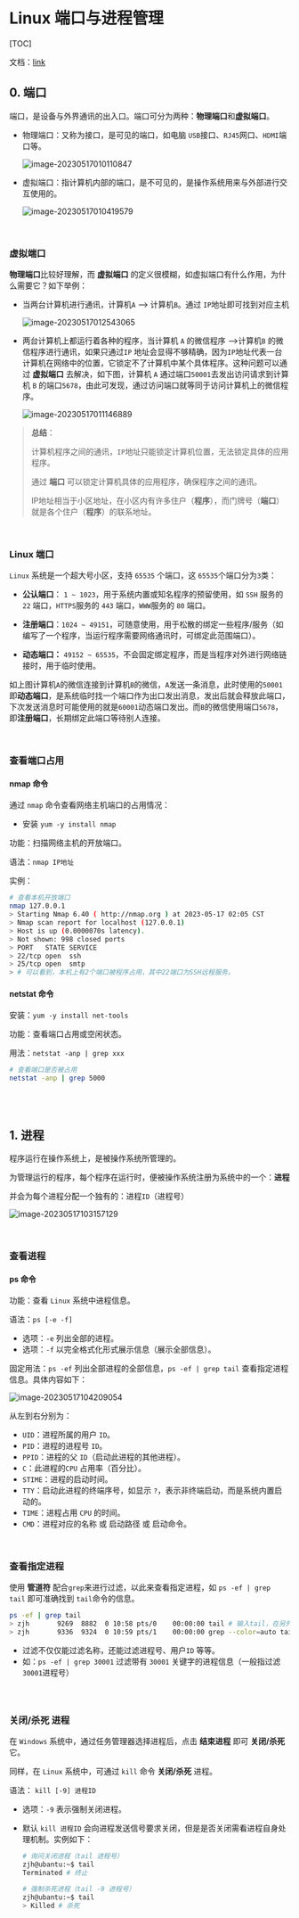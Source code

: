 # Linux 端口与进程管理

[TOC]

文档：[link](http://c.biancheng.net/view/705.html)

## 0. 端口

端口，是设备与外界通讯的出入口。端口可分为两种：**物理端口**和**虚拟端口**。

- 物理端口：又称为接口，是可见的端口，如电脑 `USB`接口、`RJ45`网口、`HDMI`端口等。

  ![image-20230517010110847](https://raw.githubusercontent.com/zjh-jixiaolin/map_strong/main/202305170124115.png)

- 虚拟端口：指计算机内部的端口，是不可见的，是操作系统用来与外部进行交互使用的。

  ![image-20230517010419579](https://raw.githubusercontent.com/zjh-jixiaolin/map_strong/main/202305170124716.png)



<br />



### 虚拟端口

**物理端口**比较好理解，而 **虚拟端口** 的定义很模糊，如虚拟端口有什么作用，为什么需要它？如下举例：

- 当两台计算机进行通讯，计算机`A` —> 计算机`B`。通过 `IP`地址即可找到对应主机

  ![image-20230517012543065](https://raw.githubusercontent.com/zjh-jixiaolin/map_strong/main/202305170125787.png)

- 两台计算机上都运行着各种的程序，当计算机 `A` 的微信程序 —>计算机`B` 的微信程序进行通讯，如果只通过`IP` 地址会显得不够精确，因为`IP`地址代表一台计算机在网络中的位置，它锁定不了计算机中某个具体程序。这种问题可以通过 **虚拟端口** 去解决，如下图，计算机 `A` 通过端口`50001`去发出访问请求到计算机 `B` 的端口`5678`，由此可发现，通过访问端口就等同于访问计算机上的微信程序。

  ![image-20230517011146889](https://raw.githubusercontent.com/zjh-jixiaolin/map_strong/main/202305170124823.png)

>**总结**：
>
>计算机程序之间的通讯，`IP`地址只能锁定计算机位置，无法锁定具体的应用程序。
>
>通过 **端口** 可以锁定计算机具体的应用程序，确保程序之间的通讯。
>
>IP地址相当于小区地址，在小区内有许多住户（**程序**），而门牌号（**端口**）就是各个住户（**程序**）的联系地址。



<br />



### Linux 端口

`Linux` 系统是一个超大号小区，支持 `65535` 个端口，这 `65535`个端口分为`3`类：

- **公认端口**： `1 ~ 1023`，用于系统内置或知名程序的预留使用，如 `SSH` 服务的 `22` 端口，`HTTPS`服务的 `443` 端口，`WWW`服务的 `80` 端口。

- **注册端口**：`1024 ~ 49151`，可随意使用，用于松散的绑定一些程序/服务（如编写了一个程序，当运行程序需要网络通讯时，可绑定此范围端口）。

- **动态端口：** `49152 ~ 65535`，不会固定绑定程序，而是当程序对外进行网络链接时，用于临时使用。

如上图计算机`A`的微信连接到计算机`B`的微信，`A`发送一条消息，此时使用的`50001`即**动态端口**，是系统临时找一个端口作为出口发出消息，发出后就会释放此端口，下次发送消息时可能使用的就是`60001`动态端口发出。而`B`的微信使用端口`5678`，即**注册端口**，长期绑定此端口等待别人连接。



<br />



### 查看端口占用

#### nmap 命令

通过 `nmap` 命令查看网络主机端口的占用情况：

- 安装 `yum -y install nmap`

功能：扫描网络主机的开放端口。

语法：`nmap IP地址`

实例：

```bash
# 查看本机开放端口
nmap 127.0.0.1
> Starting Nmap 6.40 ( http://nmap.org ) at 2023-05-17 02:05 CST
> Nmap scan report for localhost (127.0.0.1)
> Host is up (0.0000070s latency).
> Not shown: 998 closed ports
> PORT   STATE SERVICE
> 22/tcp open  ssh
> 25/tcp open  smtp
> # 可以看到，本机上有2个端口被程序占用，其中22端口为SSH远程服务。

```

#### netstat 命令

安装：`yum -y install net-tools`

功能：查看端口占用或空闲状态。

用法：`netstat -anp | grep xxx`

```bash
# 查看端口是否被占用
netstat -anp | grep 5000
```



<br />

<br />



## 1. 进程

程序运行在操作系统上，是被操作系统所管理的。

为管理运行的程序，每个程序在运行时，便被操作系统注册为系统中的一个：**进程**

并会为每个进程分配一个独有的：进程`ID`（进程号）

![image-20230517103157129](https://raw.githubusercontent.com/zjh-jixiaolin/map_strong/main/202305171032548.png)



<br />



### 查看进程

#### ps 命令

功能：查看 `Linux` 系统中进程信息。

语法：`ps [-e -f]`

- 选项：`-e` 列出全部的进程。
- 选项：`-f` 以完全格式化形式展示信息（展示全部信息）。

固定用法：`ps -ef` 列出全部进程的全部信息，`ps -ef | grep tail` 查看指定进程信息。具体内容如下：

![image-20230517104209054](https://raw.githubusercontent.com/zjh-jixiaolin/map_strong/main/202305171042019.png)

从左到右分别为：

- `UID`：进程所属的用户 `ID`。
- `PID`：进程的进程号 `ID`。
- `PPID`：进程的父 `ID`（启动此进程的其他进程）。
- `C`：此进程的`CPU` 占用率（百分比）。
- `STIME`：进程的启动时间。
- `TTY`：启动此进程的终端序号，如显示 `?`，表示非终端启动，而是系统内置启动的。
- `TIME`：进程占用 `CPU` 的时间。
- `CMD`：进程对应的名称 或 启动路径 或 启动命令。



<br />



### 查看指定进程

使用 **管道符** 配合`grep`来进行过滤，以此来查看指定进程，如 `ps -ef | grep tail` 即可准确找到 `tail`命令的信息。

```bash
ps -ef | grep tail
> zjh       9269  8882  0 10:58 pts/0    00:00:00 tail # 输入tail，在另外一个终端查看进程的结果如左显示。
> zjh       9336  9324  0 10:59 pts/1    00:00:00 grep --color=auto tail # 上方命令也是一个程序，也是一个进程。
```

- 过滤不仅仅能过滤名称，还能过滤进程号、用户`ID` 等等。
- 如：`ps -ef | grep 30001` 过滤带有 `30001` 关键字的进程信息（一般指过滤`30001`进程号）

### 

<br />



### 关闭/杀死 进程

在 `Windows` 系统中，通过任务管理器选择进程后，点击 **结束进程** 即可 **关闭/杀死** 它。

同样，在 `Linux` 系统中，可通过 `kill` 命令 **关闭/杀死** 进程。

语法： `kill [-9] 进程ID`

- 选项：`-9` 表示强制关闭进程。

- 默认 `kill 进程ID` 会向进程发送信号要求关闭，但是是否关闭需看进程自身处理机制。实例如下：

  ```bash
  # 询问关闭进程（tail 进程号）
  zjh@ubantu:~$ tail
  Terminated # 终止
  
  # 强制杀死进程（tail -9 进程号）
  zjh@ubantu:~$ tail
  > Killed # 杀死
  ```

  







